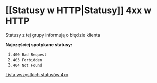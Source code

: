 # [[Statusy w HTTP|Statusy]] 4xx w HTTP
Statusy z tej grupy informują o błędzie klienta

**Najczęściej spotykane statusy:**
1. `400 Bad Request`
2. `403 Forbidden`
3. `404 Not Found`

[Lista wszystkich statusów 4xx](https://en.wikipedia.org/wiki/List_of_HTTP_status_codes#:~:text=smoothly.%5B28%5D-,4xx%20client%20errors,-404%20error%20on)